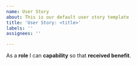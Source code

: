 ```yaml
---
name: User Story
about: This is our default user story template
title: 'User Story: <title>'
labels: ''
assignees: ''

---
```


As a **role** I can **capability** so that **received benefit**.

